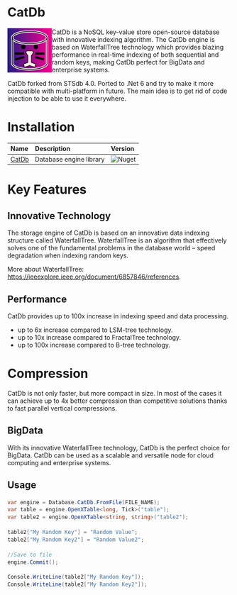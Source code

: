 # CatDb


[<img src="https://raw.githubusercontent.com/OmidID/CatDb/master/images/icon.svg" align="left" width="100">](https://github.com/OmidID/CatDb/)

CatDb is a NoSQL key-value store open-source database with innovative indexing algorithm. The CatDb engine is based on WaterfallTree technology which provides blazing performance in real-time indexing of both sequential and random keys, making CatDb perfect for BigData and enterprise systems.

CatDb forked from STSdb 4.0. Ported to .Net 6 and try to make it more compatible with multi-platform in future. The main idea is to get rid of code injection to be able to use it everywhere.

# Installation

| Name | Description | Version |
|:-|:-|:-|
| [CatDb](https://www.nuget.org/packages/CatDb/) | Database engine library | ![Nuget](https://badgen.net/nuget/v/CatDb) |


# Key Features

## Innovative Technology
The storage engine of CatDb is based on an innovative data indexing structure called WaterfallTree. WaterfallTree is an algorithm that effectively solves one of the fundamental problems in the database world – speed degradation when indexing random keys.

More about WaterfallTree: https://ieeexplore.ieee.org/document/6857846/references.

## Performance
CatDb provides up to 100x increase in indexing speed and data processing.

* up to 6x increase compared to LSM-tree technology.
* up to 10x increase compared to FractalTree technology.
* up to 100x increase compared to B-tree technology.
 
# Compression
CatDb is not only faster, but more compact in size. In most of the cases it can achieve up to 4x better compression than competitive solutions thanks to fast parallel vertical compressions.

## BigData
With its innovative WaterfallTree technology, CatDb is the perfect choice for BigData. CatDb can be used as a scalable and versatile node for cloud computing and enterprise systems. 

## Usage

```csharp
var engine = Database.CatDb.FromFile(FILE_NAME);
var table = engine.OpenXTable<long, Tick>("table");
var table2 = engine.OpenXTable<string, string>("table2");

table2["My Random Key"] = "Random Value";
table2["My Random Key2"] = "Random Value2";

//Save to file
engine.Commit();

Console.WriteLine(table2["My Random Key"]);
Console.WriteLine(table2["My Random Key2"]);
```
